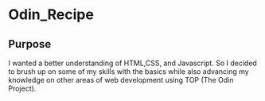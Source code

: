 # Odin_Recipe

## Purpose

I wanted a better understanding of HTML,CSS, and Javascript. So I decided to brush up on some of my skills with the basics while also advancing my knowledge on other areas of web development using TOP (The Odin Project).
